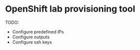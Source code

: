# OpenShift lab provisioning tool

TODO:
- Configure predefined IPs
- Configure outputs
- Configure ssh keys


